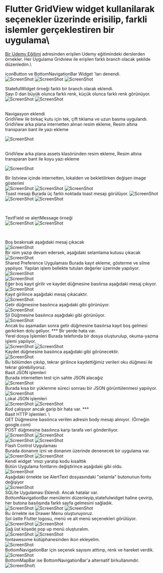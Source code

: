 # Flutter GridView widget kullanilarak seçenekler üzerinde erisilip, farkli islemler gerçeklestiren bir uygulama\

[Bir Udemy Eğitimi](https://www.udemy.com/course/google-flutter-ve-dart-programlama-dili-temel-egitimi/learn/lecture/12128622#reviews) adresinden
erişilen Udemy eğitimindeki derslerden örnekler. Her Uygulama Gridview ile erişilen farklı branch olacak şekilde düzenledim.\

iconButton ve BottomNavigationBar Widget 'ları denendi.
<BR>
![ScreenShot](/screen_shots/img-01.png)
![ScreenShot](/screen_shots/img-02.png)
![ScreenShot](/screen_shots/img-03.png)
<BR>

StatefulWidget örneği farklı bir branch olarak eklendi.  
Sayı 0 dan büyük olunca farklı renk, küçük olunca farklı renk görünüyor.
<BR>
![ScreenShot](/screen_shots/img-04.png)
![ScreenShot](/screen_shots/img-05.png)

<BR>
Navigasyon eklendi

<BR>
GridView ile birkaç kutu için tek, çift tıklama ve uzun basma uygulandı.

<BR>
GridView arka plana internetten alınan resim ekleme,
Resim altına transparan bant ile yazı ekleme
<BR>

![ScreenShot](/screen_shots/img-06.png)

<BR>
GridView arka plana assets klasöründen resim ekleme,
Resim altına transparan bant ile koyu yazı ekleme
<BR>

![ScreenShot](/screen_shots/img-07.png)

Bir listview içinde internetten, lokalden ve bekletilirken değişen image gösterimi
<BR>
![ScreenShot](/screen_shots/img-08.png)
![ScreenShot](/screen_shots/img-09.png)
![ScreenShot](/screen_shots/img-10.png)
<BR>
Toast mesajı
Burada üç farklı noktada toast mesajı görülüyor.
![ScreenShot](/screen_shots/img-11-toast.png)
![ScreenShot](/screen_shots/img-12-toast2.png)
![ScreenShot](/screen_shots/img-13-toast3.png)

<BR>

TextField ve alertMessage örneği
<BR>
![ScreenShot](/screen_shots/img-14-textfield1.png)
![ScreenShot](/screen_shots/img-15-textfield2.png)

<BR>

Boş bırakırsak aşağıdaki mesaj çıkacak
<BR>
![ScreenShot](/screen_shots/img-16-textfield3.png)
<BR>
Bir isim yazıp devam edersek, aşağıdaki selamlama kutusu çıkacak
<BR>
![ScreenShot](/screen_shots/img-17-alertdialog.png)
<BR>
Shared Preference Uygulaması
Burada kayıt ekleme, gösterme ve silme yapılıyor.
Yapılan işlem bellekte tutulan değerler üzerinde yapılıyor.
<BR>
![ScreenShot](/screen_shots/img-18-sharedpref-1.png)
<BR>
![ScreenShot](/screen_shots/img-19-sharedpref-2.png)
<BR>
Eğer boş kayıt girilir ve kaydet düğmesine basılırsa aşağıdaki mesaj çıkıyor.
<BR>
![ScreenShot](/screen_shots/img-20-sharedpref-3.png)
<BR>
Kayıt girilince aşağıdaki mesaj çıkacaktır.
<BR>
![ScreenShot](/screen_shots/img-21-sharedpref-4.png)
<BR>
Getir düğmesine basılınca aşağıdaki gibi görünüyor.
<BR>
![ScreenShot](/screen_shots/img-22-sharedpref-5.png)
<BR>
Sil Düğmesine basılınca aşağıdaki gibi görünüyor.
<BR>
![ScreenShot](/screen_shots/img-23-sharedpref-6.png)
<BR>
Ancak bu aşamadan sonra getir düğmesine basılırsa kayıt boş gelmesi gerkirken dolu geliyor.
*** Bir yerde hata var.
<BR>
Yerel dosya İşlemleri
Burada telefonda bir dosya oluşturulup, okuma-yazma işlemi yapılıyor.
<BR>
![ScreenShot](/screen_shots/img-24-dosyaislemleri-1.png)
![ScreenShot](/screen_shots/img-25-dosyaislemleri-2.png)
<BR>
Kaydet düğmesine basılınca aşağıdaki gibi görünecektir.
<BR>
![ScreenShot](/screen_shots/img-26-dosyaislemleri-3.png)\
Bu bölümden çıkılıp, tekrar girilince kaydettiğimiz verileri oku düğmesi ile tekrar görebiliyoruz.\
Basit JSON işlemleri\
Burada internetten test için sahte JSON alacağız\
![ScreenShot](/screen_shots/img-27-JSON-1.png)\
Burada kısa bir yüklenme süreci sonrası bir JSON görüntülenmesi yapılıyor.\
![ScreenShot](/screen_shots/img-28-JSON-2.png)\
Lokal JSON işlemleri\
![ScreenShot](/screen_shots/img-29-localJSON-1.png)
![ScreenShot](/screen_shots/img-30-localJSON-2.png)\
Kod çalışıyor ancak garip bir hata var. *** \
Basit HTTP işlemleri. \  
GET Düğmesine basılınca verilen adresin body mesajı alınıyor. (Örneğin google.com)\
POST düğmesine basılınca karşı tarafa veri gönderiliyor.\
![ScreenShot](/screen_shots/img-31-basithttp-1.png)
![ScreenShot](/screen_shots/img-32-basithttp-2.png)\
![ScreenShot](/screen_shots/img-33-basithttp-3.png)
![ScreenShot](/screen_shots/img-34-basithttp-4.png)\
Flash Control Uygulaması\
Burada donanım izni ve donanım üzerinde denenecek bir uygulama var.\
![ScreenShot](/screen_shots/img-35-flashoff.png)
![ScreenShot](/screen_shots/img-36-flashon.png)\
Kendi widget 'ımızı yaratıp kodu kısalttık\
Bütün Uygulama fontlarını değiştirince aşağıdaki gibi oldu.\
![ScreenShot](/screen_shots/img-37-font-1.png)\
Aşağıdaki örnekte ise AlertText dosyasındaki "selamla" butonunun fontu değişiyor\
![ScreenShot](/screen_shots/img-38-font-2.png)\
SQLite Uygulaması Eklendi. Ancak hatalar var.\
BottomNavigationBar menülerini düzenleyip,statefulwidget haline çevirip, her butona basılışında farklı sayfa gelmesini sağladık.\
![ScreenShot](/screen_shots/img-39-bottomnavigationbar-1.png)
![ScreenShot](/screen_shots/img-40-bottomnavigationbar-2.png)
![ScreenShot](/screen_shots/img-41-bottomnavigationbar-3.png)\
Bu örnekte ise Drawer Menu oluşturuyoruz.\
Sol üstte Flutter logosu, menü ve alt menü seçenekleri görülüyor.\
![ScreenShot](/screen_shots/img-42-drawer-1.png)
![ScreenShot](/screen_shots/img-43-drawer-2.png)\
Sağ üst köşede pop up menü oluşturalım.\
![ScreenShot](/screen_shots/img-44-popup-1.png)
![ScreenShot](/screen_shots/img-45-popup-2.png)\
fontawesome kütüphanesinden ikon ekleyelim.\
![ScreenShot](/screen_shots/img-46-fontawesome-1.png)\
BottomNavigationBar için seçenek sayısını atttırıp, renk ve hareket verdik.\
![ScreenShot](/screen_shots/img-47-bottomnavigationbar-4.png)\
BottomMapBar ise BottomNavigationBar'a alternatif birkullanımdır.\
![ScreenShot](/screen_shots/img-48-bottommapbar-1.png)\




